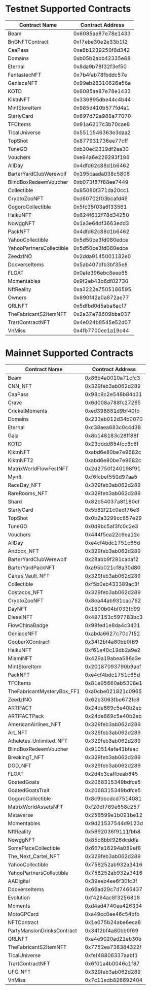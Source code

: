 # Testnet Supported Contracts
| Contract Name | Contract Address |
| ------------- | ---------------- |
| Beam  | 0x6085ae87e78e1433 |
| BnGNFTContract  | 0xf7ebe30e2e33b1f2 |
| CaaPass  | 0xa8b1239250f8d342 |
| Domains  | 0xb05b2abb42335e88 |
| Eternal  | 0x8da9b78f32f3ef50 |
| FantastecNFT  | 0x7b4fab78fbddc57e |
| GeniaceNFT  | 0x99eb28310626e56a |
| KOTD  | 0x6085ae87e78e1433 |
| KlktnNFT  | 0x336895dbe44c4b44 |
| MintStoreItem  | 0x985d410b577fd4a1 |
| StarlyCard  | 0x697d72a988a77070 |
| TFCItems  | 0x91a6217c3b70cae8 |
| TicalUniverse  | 0x5511546363e3daa2 |
| TopShot  | 0x877931736ee77cff |
| TuneGO  | 0xb30ec2319df2aa30 |
| Vouchers  | 0xe94a6e229293f196 |
| AllDay  | 0x4dfd62c88d1b6462 |
| BarterYardClubWerewolf  | 0x195caada038c5806 |
| BlindBoxRedeemVoucher  | 0xb073f87f88ee7449 |
| Collectible  | 0x85080f371da20cc1 |
| CryptoZooNFT  | 0xd60702f03bcafd46 |
| GogoroCollectible  | 0x5fc35f03a6f33561 |
| HaikuNFT  | 0x824f612f78d34250 |
| NowggNFT  | 0x1a3e64df3663edd3 |
| PackNFT  | 0x4dfd62c88d1b6462 |
| YahooCollectible  | 0x5d50ce3fd080edce |
| YahooPartnersCollectible  | 0x5d50ce3fd080edce |
| ZeedzINO  | 0x2dda9145001182e0 |
| DooverseItems  | 0x5ab407dfb3bf35e8 |
| FLOAT  | 0x0afe396ebc8eee65 |
| Momentables  | 0x9f2eb43b6df02730 |
| NftReality  | 0xa3222e7505186595 |
| Owners  | 0x890f42a0a872ae77 |
| QRLNFT  | 0x5dfbd0d5aba6acf7 |
| TheFabricantS2ItemNFT  | 0x2a37a78609bba037 |
| TrartContractNFT  | 0x4e024b8545e52d07 |
| VnMiss  | 0x4fb7700ee1a19c44 |

# Mainnet Supported Contracts
| Contract Name | Contract Address |
| ------------- | ---------------- |
| Beam  | 0x86b4a0010a71cfc3 |
| CNN_NFT  | 0x329feb3ab062d289 |
| CaaPass  | 0x98c9c2e548b84d31 |
| Crave  | 0x6d008a788fc27265 |
| CricketMoments  | 0xed398881d9bf40fb |
| Domains  | 0x233eb012d34b0070 |
| Eternal  | 0xc38aea683c0c4d38 |
| Gaia  | 0x8b148183c28ff88f |
| KOTD  | 0x23dddd854fcc8c6f |
| KlktnNFT  | 0xabd6e80be7e9682c |
| KlktnNFT2  | 0xabd6e80be7e9682c |
| MatrixWorldFlowFestNFT  | 0x2d2750f240198f91 |
| Mynft  | 0xf6fcbef550d97aa5 |
| RaceDay_NFT  | 0x329feb3ab062d289 |
| RareRooms_NFT  | 0x329feb3ab062d289 |
| Shard  | 0x82b54037a8f180cf |
| StarlyCard  | 0x5b82f21c0edf76e3 |
| TopShot  | 0x0b2a3299cc857e29 |
| TuneGO  | 0x0d9bc5af3fc0c2e3 |
| Vouchers  | 0x444f5ea22c6ea12c |
| AllDay  | 0xe4cf4bdc1751c65d |
| Andbox_NFT  | 0x329feb3ab062d289 |
| BarterYardClubWerewolf  | 0x28abb9f291cadaf2 |
| BarterYardPackNFT  | 0xa95b021cf8a30d80 |
| Canes_Vault_NFT  | 0x329feb3ab062d289 |
| Collectible  | 0xf5b0eb433389ac3f |
| Costacos_NFT  | 0x329feb3ab062d289 |
| CryptoZooNFT  | 0x8ea44ab931cac762 |
| DayNFT  | 0x1600b04bf033fb99 |
| DieselNFT  | 0x497153c597783bc3 |
| FlowChinaBadge  | 0x99fed1e8da4c3431 |
| GeniaceNFT  | 0xabda6627c70c7f52 |
| GooberXContract  | 0x34f2bf4a80bb0f69 |
| HaikuNFT  | 0xf61e40c19db2a9e2 |
| MiamiNFT  | 0x429a19abea586a3e |
| MintStoreItem  | 0x20187093790b9aef |
| PackNFT  | 0xe4cf4bdc1751c65d |
| TFCItems  | 0x81e95660ab5308e1 |
| TheFabricantMysteryBox_FF1  | 0xa0cbe021821c0965 |
| ZeedzINO  | 0x62b3063fbe672fc8 |
| ARTIFACT  | 0x24de869c5e40b2eb |
| ARTIFACTPack  | 0x24de869c5e40b2eb |
| AmericanAirlines_NFT  | 0x329feb3ab062d289 |
| Art_NFT  | 0x329feb3ab062d289 |
| Atheletes_Unlimited_NFT  | 0x329feb3ab062d289 |
| BlindBoxRedeemVoucher  | 0x910514afa41bfeac |
| BreakingT_NFT  | 0x329feb3ab062d289 |
| DGD_NFT  | 0x329feb3ab062d289 |
| FLOAT  | 0x2d4c3caffbeab845 |
| GoatedGoats  | 0x2068315349bdfce5 |
| GoatedGoatsTrait  | 0x2068315349bdfce5 |
| GogoroCollectible  | 0x8c9bbcdcd7514081 |
| MatrixWorldAssetsNFT  | 0xf20df769e658c257 |
| Metaverse  | 0x256599e1b091be12 |
| Momentables  | 0x9d21537544d9123d |
| NftReality  | 0x5892036f9111fbb8 |
| NowggNFT  | 0x85b8bbf926dcddfa |
| SomePlaceCollectible  | 0x667a16294a089ef8 |
| The_Next_Cartel_NFT  | 0x329feb3ab062d289 |
| YahooCollectible  | 0x758252ab932a3416 |
| YahooPartnersCollectible  | 0x758252ab932a3416 |
| AADigital  | 0x39eeb4ee6f30fc3f |
| DooverseItems  | 0x66ad29c7d7465437 |
| Evolution  | 0xf4264ac8f3256818 |
| Moments  | 0xd4ad4740ee426334 |
| MotoGPCard  | 0xa49cc0ee46c54bfb |
| NFTContract  | 0x1e075b24abe6eca6 |
| PartyMansionDrinksContract  | 0x34f2bf4a80bb0f69 |
| QRLNFT  | 0xa4e9020ad21eb30b |
| TheFabricantS2ItemNFT  | 0x7752ea736384322f |
| TicalUniverse  | 0xfef48806337aabf1 |
| TrartContractNFT  | 0x6f01a4b0046c1f87 |
| UFC_NFT  | 0x329feb3ab062d289 |
| VnMiss  | 0x7c11edb826692404 |

